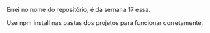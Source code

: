 Errei no nome do repositório, é da semana 17 essa.

Use npm install nas pastas dos projetos para funcionar corretamente.
